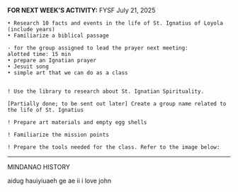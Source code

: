 **FOR NEXT WEEK'S ACTIVITY:** 
	FYSF July 21, 2025
	
	• Research 10 facts and events in the life of St. Ignatius of Loyola (include years)
	• Familiarize a biblical passage
	
	- for the group assigned to lead the prayer next meeting:
	alotted time: 15 min
	• prepare an Ignatian prayer
	• Jesuit song
	• simple art that we can do as a class
	
	
	! Use the library to research about St. Ignatian Spirituality.
	
	[Partially done; to be sent out later] Create a group name related to the life of St. Ignatius
	
	! Prepare art materials and empty egg shells
	
	! Familiarize the mission points 
	
	! Prepare the tools needed for the class. Refer to the image below:

****
MINDANAO HISTORY

aidug hauiyiuaeh ge ae ii i love john